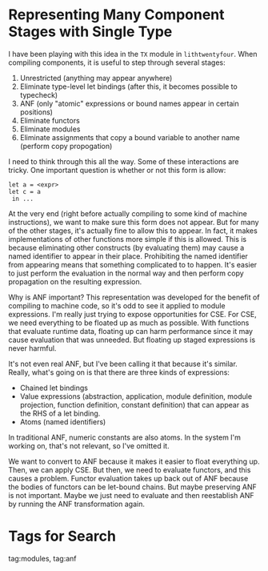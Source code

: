 # Representing Many Component Stages with Single Type

I have been playing with this idea in the `TX` module in `lithtwentyfour`.
When compiling components, it is useful to step through several stages:

1. Unrestricted (anything may appear anywhere)
2. Eliminate type-level let bindings (after this, it becomes possible to typecheck) 
3. ANF (only "atomic" expressions or bound names appear in certain positions)
4. Eliminate functors
5. Eliminate modules
6. Eliminate assignments that copy a bound variable to another name (perform
   copy propogation)

I need to think through this all the way. Some of these interactions are
tricky. One important question is whether or not this form is allow:

    let a = <expr>
    let c = a
     in ...

At the very end (right before actually compiling to some kind of machine
instructions), we want to make sure this form does not appear. But for
many of the other stages, it's actually fine to allow this to appear.
In fact, it makes implementations of other functions more simple if this
is allowed. This is because eliminating other constructs (by evaluating
them) may cause a named identifier to appear in their place. Prohibiting
the named identifier from appearing means that something complicated to
to happen. It's easier to just perform the evaluation in the normal way
and then perform copy propagation on the resulting expression.

Why is ANF important? This representation was developed for the benefit
of compiling to machine code, so it's odd to see it applied to module
expressions. I'm really just trying to expose opportunities for CSE.
For CSE, we need everything to be floated up as much as possible. With
functions that evaluate runtime data, floating up can harm performance
since it may cause evaluation that was unneeded. But floating up staged
expressions is never harmful.

It's not even real ANF, but I've been calling it that because it's similar.
Really, what's going on is that there are three kinds of expressions:

* Chained let bindings
* Value expressions (abstraction, application, module definition,
  module projection, function definition, constant definition)
  that can appear as the RHS of a let binding.
* Atoms (named identifiers)

In traditional ANF, numeric constants are also atoms. In the system I'm
working on, that's not relevant, so I've omitted it.

We want to convert to ANF because it makes it easier to float everything up.
Then, we can apply CSE. But then, we need to evaluate functors, and this
causes a problem. Functor evaluation takes up back out of ANF because the
bodies of functors can be let-bound chains. But maybe preserving ANF is
not important. Maybe we just need to evaluate and then reestablish ANF
by running the ANF transformation again.

# Tags for Search

tag:modules, tag:anf
